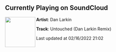 ## Currently Playing on SoundCloud

[<img align="left" width="100" src="https://i1.sndcdn.com/artworks-84GtcoaTS1SgL3Fq-zaBTzA-t500x500.jpg">](https://soundcloud.com/danlrk/untouched-remix)

**Artist**: Dan Larkin 

**Track**: Untouched (Dan Larkin Remix)

Last updated at 02/16/2022 21:02
